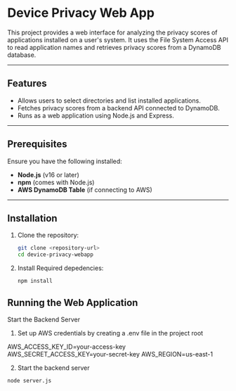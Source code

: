 # Device Privacy Web App

This project provides a web interface for analyzing the privacy scores of applications installed on a user's system. It uses the File System Access API to read application names and retrieves privacy scores from a DynamoDB database.

---

## Features
- Allows users to select directories and list installed applications.
- Fetches privacy scores from a backend API connected to DynamoDB.
- Runs as a web application using Node.js and Express.

---

## Prerequisites

Ensure you have the following installed:

- **Node.js** (v16 or later)
- **npm** (comes with Node.js)
- **AWS DynamoDB Table** (if connecting to AWS)

---

## Installation

1. Clone the repository:
   ```bash
   git clone <repository-url>
   cd device-privacy-webapp
   ```

2. Install Required depedencies:

    ```npm install```

## Running the Web Application 

Start the Backend Server

1. Set up AWS credentials by creating a .env file in the project root

AWS_ACCESS_KEY_ID=your-access-key
AWS_SECRET_ACCESS_KEY=your-secret-key
AWS_REGION=us-east-1

2. Start the backend server

```node server.js```